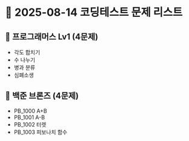 # 📅 2025-08-14 코딩테스트 문제 리스트

## 📝 프로그래머스 Lv1 (4문제)
- 각도 합치기
- 수 나누기
- 병과 분류
- 심폐소생

## 📝 백준 브론즈 (4문제)
- PB_1000 A+B
- PB_1001 A-B  
- PB_1002 터렛  
- PB_1003 피보나치 함수  
